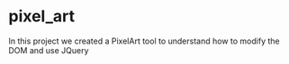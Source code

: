 # pixel_art
In this project we created a PixelArt tool to understand how to modify the DOM and use JQuery
